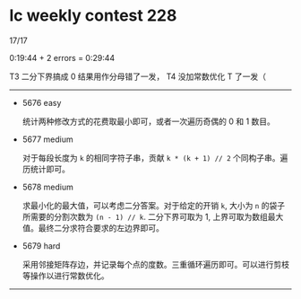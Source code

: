# lc weekly contest 228

17/17

0:19:44 + 2 errors = 0:29:44

T3 二分下界搞成 0 结果用作分母错了一发， T4 没加常数优化 T 了一发（

------

- 5676 easy

    统计两种修改方式的花费取最小即可，或者一次遍历奇偶的 0 和 1 数目。

- 5677 medium

    对于每段长度为 `k` 的相同字符子串，贡献 `k * (k + 1) // 2` 个同构子串。遍历统计即可。

- 5678 medium

    求最小化的最大值，可以考虑二分答案。对于给定的开销 `k`, 大小为 `n` 的袋子所需要的分割次数为 `(n - 1) // k`. 二分下界可取为 1, 上界可取为数组最大值。最终二分求符合要求的左边界即可。

- 5679 hard

    采用邻接矩阵存边，并记录每个点的度数。三重循环遍历即可。可以进行剪枝等操作以进行常数优化。

------